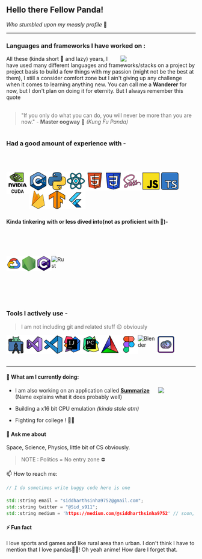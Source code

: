 ## Hello there Fellow Panda! 
*Who stumbled upon my measly profile* 👋 
<br/>

______________________________________________________________________________________

### Languages and frameworks I have worked on :
<div>
  <img width=200 align="right" src="https://user-images.githubusercontent.com/27860105/134004335-9c5b3b3b-4c8c-40c6-ae16-4c192ebb48a1.gif"/>
All these (kinda short 🐼 and lazy) years, I have used many different languages and frameworks/stacks on a project by project basis to build a few things with my passion (might not be the best at them), I still a consider comfort zone but I ain't giving up any challenge when it comes to learning anything new. You can call me a <strong>Wanderer</strong> for now, but I don't plan on doing it for eternity. But I always remember this quote
</div>
<br/>

> "If you only do what you can do, you will never be more than you are now." - **Master oogway** 🐢 *(Kung Fu Panda)*
#

### Had a good amount of experience with - 

<br/>
<br/>

[<img align="left" alt="Nvidia Cuda" width="60" src="SVG/Nvidia%20Cuda.svg" />][Cuda]

[<img align="left" alt="C++" width="50px" src="SVG/Cpp.svg" />][cplusplus]

[<img align="left" alt="Python" width="50px" src="SVG/Python.svg" />][python]

[<img align="left" alt="React.js" width="50px" src="SVG/React.svg" />][react]

[<img align="left" alt="HTML5" width="50x" src="SVG/HTML5.svg" />][html5]

[<img align="left" alt="CSS3" width="50px" src="SVG/CSS.svg" />][css]

[<img align="left" alt="Sass" width="50px" src="SVG/SASS.svg" />][scss]

[<img align="left" alt="JavaScript" height="50px" src="SVG/JavaScript.svg" />][js]

[<img align="left" alt="TypeScript" height="50px" src="SVG/TypeScript.svg" />][ts]

[<img align="left" alt="Firebase" width="50px" src="SVG/Firebase.svg" />][firebase]

[<img align="left" alt="Tensorflow" width="50px" src="SVG/Tensorflow.svg" />][tensorflow]

[<img align="left" alt="Flutter" width="50px" src="SVG/Flutter.svg" />][flutter]

<br/>
<br/>
<br/>
<br/>
<br/>


#

#### Kinda tinkering with or less dived into(not as proficient with 🌱)-

<br/>
<br/>
<br/>

[<img align="left" alt="Google Cloud" width="40px" src="SVG/GCP.svg" />][gcloud]
[<img align="left" alt="Node.js" width="40px" src="https://raw.githubusercontent.com/github/explore/80688e429a7d4ef2fca1e82350fe8e3517d3494d/topics/nodejs/nodejs.png" />][node.js]
[<img align="left" alt="CSharp" width="40px" src="SVG/CSharp.svg" />][csharp]
[<img align="left" alt="Rust" width="40px" src="https://raw.githubusercontent.com/rust-lang/rust-artwork/master/logo/rust-logo-128x128.png" />][rust]

<br/>
<br/>
<br/>
<br/>
<br/>
<br/>
<br/>

### Tools I actively use - 

> I am not including git and related stuff 😉 obviously

[<img align="left" alt="Android Studio" width="50px" src="SVG/Android%20Studio.svg" />][androidstudio]

[<img align="left" alt="Visual Studio" width="50px" src="SVG/Visual%20Studio.svg" />][visualstudio]

[<img align="left" alt="Visual Studio Code" width="50px" src="SVG/Visual%20Studio%20Code.svg" />][vscode]

[<img align="left" alt="Pycharm" width="50px" src="SVG/Intelij%20Idea.svg" />][pycharm]

[<img align="left" alt="Pycharm" width="50px" src="SVG/Pycharm.svg" />][pycharm]

[<img align="left" alt="Cmake" width="50px" src="SVG/CMake.svg"/>][cmake]


[<img align="left" alt="Figma" height="50px" src="SVG/Figma.svg" />][figma]

[<img align="left" alt="Blender" width="50px" src="https://upload.wikimedia.org/wikipedia/commons/thumb/0/0c/Blender_logo_no_text.svg/939px-Blender_logo_no_text.svg.png" />][blender]

[<img align="left" alt="Adobe Creative Cloud" width="50px" src="SVG/Adobe%20Creative%20Cloud.svg" />][adobe]

<br/>
<br/>
<br/>
<br/>

___________________________________________________________________________________


#### 🤔 What am I currently doing:

- <div> 
  <img align="right" width=100 src ="https://user-images.githubusercontent.com/27860105/134005079-dfe6a614-49a7-4b32-9169-f3e187428416.png"/>
  I am also working on an application called <a href="https://summarize.dev/"><strong>Summarize</strong></a> (Name explains what it does probably well) 
  </div>
 
- Building a x16 bit CPU emulation *(kinda stale atm)*
- Fighting for college ! 👊🏻

#### 💬 Ask me about
 Space, Science, Physics, little bit of CS obviously. 
 > NOTE : Politics = No entry zone ⛔

📫 How to reach me:
```cpp
// I do sometimes write buggy code here is one

std::string email = "siddharthsinha9752@gmail.com";
std::string twitter = "@Sid_s911";
std::string medium = 'https://medium.com/@siddharthsinha9752' // soon, one day I will beat William Shakespeare at blogging

```

#### ⚡ Fun fact
I love sports and games and like rural area than urban. I don't think I have to mention that I love pandas💙💖!
Oh yeah anime! How dare I forget that. 

[Cuda]: https://docs.nvidia.com/cuda/
[cplusplus]: https://docs.microsoft.com/en-us/cpp/?view=msvc-160
[python]: https://www.python.org/
[react]: https://reactjs.org/
[html5]: https://html.com/html5/
[css]: https://developer.mozilla.org/en-US/docs/Web/CSS
[scss]: https://sass-lang.com/
[js]: https://developer.mozilla.org/en-US/docs/Web/javascript
[ts]: https://www.typescriptlang.org/
[firebase]: https://firebase.google.com/
[gcloud]: https://cloud.google.com/


[flutter]: https://flutter.dev/
[tensorflow]: https://www.tensorflow.org/
[rust]: https://www.rust-lang.org/
[node.js]: https://nodejs.org/en/
[csharp]: https://docs.microsoft.com/en-us/dotnet/csharp/

[pycharm]: https://www.jetbrains.com/pycharm/
[cmake]: https://cmake.org/
[adobe]: https://www.adobe.com/in/creativecloud.html?promoid=NGWGRLB2&mv=other
[vscode]: https://code.visualstudio.com/
[visualstudio]: https://visualstudio.com/
[androidstudio]: https://developer.android.com/studio/install
[blender]: https://blender.org
[figma]: https://www.figma.com/
